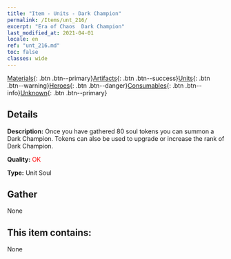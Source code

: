 ```yaml
---
title: "Item - Units - Dark Champion"
permalink: /Items/unt_216/
excerpt: "Era of Chaos  Dark Champion"
last_modified_at: 2021-04-01
locale: en
ref: "unt_216.md"
toc: false
classes: wide
---
```

 [Materials](/Items/){: .btn .btn--primary}[Artifacts](/Items/Artifacts/){: .btn .btn--success}[Units](/Items/Units/){: .btn .btn--warning}[Heroes](/Items/Heroes/){: .btn .btn--danger}[Consumables](/Items/Consumables/){: .btn .btn--info}[Unknown](/Items/Unknown/){: .btn .btn--primary}

## Details
 **Description:** Once you have gathered 80 soul tokens you can summon a Dark Champion. Tokens can also be used to upgrade or increase the rank of Dark Champion.

 **Quality:** <span style="color: #FF0000">OK</span>

 **Type:** Unit Soul

## Gather

  None

## This item contains:

  None

